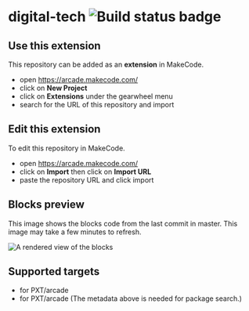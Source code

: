 # digital-tech ![Build status badge](https://github.com/carlos-oce/digital-tech/workflows/MakeCode/badge.svg)



## Use this extension

This repository can be added as an **extension** in MakeCode.

* open https://arcade.makecode.com/
* click on **New Project**
* click on **Extensions** under the gearwheel menu
* search for the URL of this repository and import

## Edit this extension

To edit this repository in MakeCode.

* open https://arcade.makecode.com/
* click on **Import** then click on **Import URL**
* paste the repository URL and click import

## Blocks preview

This image shows the blocks code from the last commit in master.
This image may take a few minutes to refresh.

![A rendered view of the blocks](https://github.com/carlos-oce/digital-tech/raw/master/.makecode/blocks.png)

## Supported targets

* for PXT/arcade
* for PXT/arcade
(The metadata above is needed for package search.)


